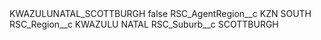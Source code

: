 <?xml version="1.0" encoding="UTF-8"?>
<CustomMetadata xmlns="http://soap.sforce.com/2006/04/metadata" xmlns:xsi="http://www.w3.org/2001/XMLSchema-instance" xmlns:xsd="http://www.w3.org/2001/XMLSchema">
    <label>KWAZULUNATAL_SCOTTBURGH</label>
    <protected>false</protected>
    <values>
        <field>RSC_AgentRegion__c</field>
        <value xsi:type="xsd:string">KZN SOUTH</value>
    </values>
    <values>
        <field>RSC_Region__c</field>
        <value xsi:type="xsd:string">KWAZULU NATAL</value>
    </values>
    <values>
        <field>RSC_Suburb__c</field>
        <value xsi:type="xsd:string">SCOTTBURGH</value>
    </values>
</CustomMetadata>
